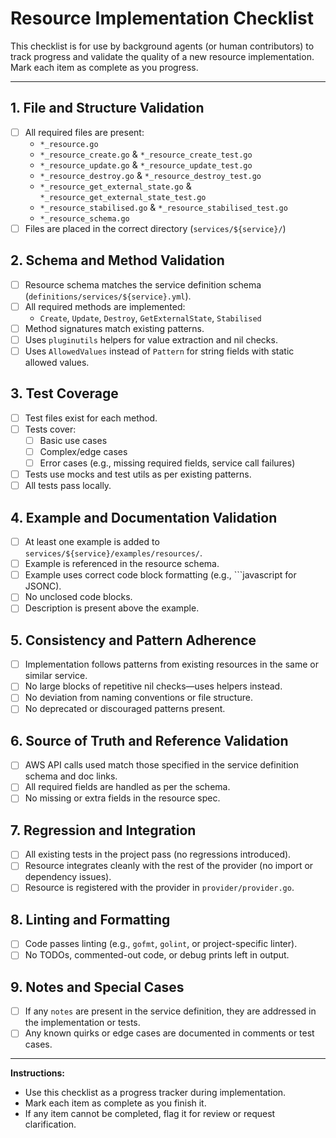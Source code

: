 # Resource Implementation Checklist

This checklist is for use by background agents (or human contributors) to track progress and validate the quality of a new resource implementation. Mark each item as complete as you progress.

---

## 1. File and Structure Validation
- [ ] All required files are present:
  - `*_resource.go`
  - `*_resource_create.go` & `*_resource_create_test.go`
  - `*_resource_update.go` & `*_resource_update_test.go`
  - `*_resource_destroy.go` & `*_resource_destroy_test.go`
  - `*_resource_get_external_state.go` & `*_resource_get_external_state_test.go`
  - `*_resource_stabilised.go` & `*_resource_stabilised_test.go`
  - `*_resource_schema.go`
- [ ] Files are placed in the correct directory (`services/${service}/`)

## 2. Schema and Method Validation
- [ ] Resource schema matches the service definition schema (`definitions/services/${service}.yml`).
- [ ] All required methods are implemented:
  - `Create`, `Update`, `Destroy`, `GetExternalState`, `Stabilised`
- [ ] Method signatures match existing patterns.
- [ ] Uses `pluginutils` helpers for value extraction and nil checks.
- [ ] Uses `AllowedValues` instead of `Pattern` for string fields with static allowed values.

## 3. Test Coverage
- [ ] Test files exist for each method.
- [ ] Tests cover:
  - [ ] Basic use cases
  - [ ] Complex/edge cases
  - [ ] Error cases (e.g., missing required fields, service call failures)
- [ ] Tests use mocks and test utils as per existing patterns.
- [ ] All tests pass locally.

## 4. Example and Documentation Validation
- [ ] At least one example is added to `services/${service}/examples/resources/`.
- [ ] Example is referenced in the resource schema.
- [ ] Example uses correct code block formatting (e.g., ```javascript for JSONC).
- [ ] No unclosed code blocks.
- [ ] Description is present above the example.

## 5. Consistency and Pattern Adherence
- [ ] Implementation follows patterns from existing resources in the same or similar service.
- [ ] No large blocks of repetitive nil checks—uses helpers instead.
- [ ] No deviation from naming conventions or file structure.
- [ ] No deprecated or discouraged patterns present.

## 6. Source of Truth and Reference Validation
- [ ] AWS API calls used match those specified in the service definition schema and doc links.
- [ ] All required fields are handled as per the schema.
- [ ] No missing or extra fields in the resource spec.

## 7. Regression and Integration
- [ ] All existing tests in the project pass (no regressions introduced).
- [ ] Resource integrates cleanly with the rest of the provider (no import or dependency issues).
- [ ] Resource is registered with the provider in `provider/provider.go`.

## 8. Linting and Formatting
- [ ] Code passes linting (e.g., `gofmt`, `golint`, or project-specific linter).
- [ ] No TODOs, commented-out code, or debug prints left in output.

## 9. Notes and Special Cases
- [ ] If any `notes` are present in the service definition, they are addressed in the implementation or tests.
- [ ] Any known quirks or edge cases are documented in comments or test cases.

---

**Instructions:**
- Use this checklist as a progress tracker during implementation.
- Mark each item as complete as you finish it.
- If any item cannot be completed, flag it for review or request clarification. 
